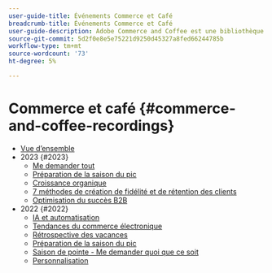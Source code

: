 ```yaml
---
user-guide-title: Événements Commerce et Café
breadcrumb-title: Événements Commerce et Café
user-guide-description: Adobe Commerce and Coffee est une bibliothèque vidéo où experts et pairs ont partagé leurs réflexions et idées sur l’utilisation d’Adobe Commerce.
source-git-commit: 5d2f0e8e5e75221d9250d45327a8fed66244785b
workflow-type: tm+mt
source-wordcount: '73'
ht-degree: 5%

---
```



# Commerce et café {#commerce-and-coffee-recordings}

+ [Vue d’ensemble](overview.md)
+ 2023 {#2023}
   + [Me demander tout](2023/ask-me-anything.md)
   + [Préparation de la saison du pic](2023/peak-season-prep.md)
   + [Croissance organique](2023/organic-growth.md)
   + [7 méthodes de création de fidélité et de rétention des clients](2023/loyalty-retention.md)
   + [Optimisation du succès B2B](2023/b2b.md)
+ 2022 {#2022}
   + [IA et automatisation](2022/ai-and-automation.md)
   + [Tendances du commerce électronique](2022/ecommerce-trends.md)
   + [Rétrospective des vacances](2022/holiday.md)
   + [Préparation de la saison du pic](2022/peak-season-prep.md)
   + [Saison de pointe - Me demander quoi que ce soit](2022/peak-season-ask-anything.md)
   + [Personnalisation](2022/personalization.md)

<!--+ Commerce Events {#commerce-events}
  + [Overview](commerce-events/overview.md)
  + 2022 {#2022}
    + [Top Tips and Tricks for Adobe Campaign Standard](customer-journeys/2022/tips-and-tricks.md)
    + [Develop and customize data models in Adobe [!DNL Campaign Classic]](customer-journeys/2022/data-models.md)

+ Data and insights {#commerce-release-updates}
  + [Overview](commerce-release-updates/overview.md)
  + 2022 {#2022}
    + [Innovations and trends](data-and-insights/2022/innovations.md)
    + [Sensei and Analysis Workspace](data-and-insights/2022/sensei.md)
    + [Personalize and automate with Adobe Target](data-and-insights/2022/personalize.md)
    + [Analytics and Target applications for Mobile and Apps](data-and-insights/2022/mobile-and-apps.md)
    + [Cross Device Analytics and Customer Journey Analytics](data-and-insights/2022/cross-device-analytics.md) -->
